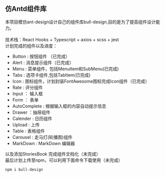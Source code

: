 ## 仿Antd组件库
本项目模仿ant-design设计自己的组件库bull-design,目的是为了提高组件设计能力。<br>
<br>
技术栈：React Hooks + Typescript + axios + scss + jest
<br>
计划完成的组件以及进度：
- Button : 按钮组件 （已完成）
- Alert  : 消息提示组件（已完成）
- Menu   : 菜单组件，包括MenuItem和SubMenu(已完成)
- Tabs   : 选项卡组件,包括TabItem(已完成)
- Icon   : 图标组件，计划封装FontAwesome图标完成Icon组件（已完成）
- Rate   : 评分组件
- Input  ： 输入框
- Form   ： 表单
- AutoComplete : 根据输入框的内容自动提示信息
- Drawer ：抽屉组件
- Calender : 日历组件
- Upload : 上传
- Table  : 表格组件
- Carousel : 走马灯(轮播图)组件
- MarkDown : MarkDown 编辑器

以及添加StoriesBook 完成组件文档化（未完成）<br>
最后计划上传至npm，可以利用下面命令下载使用（未完成）
```
npm i bull-design
```
